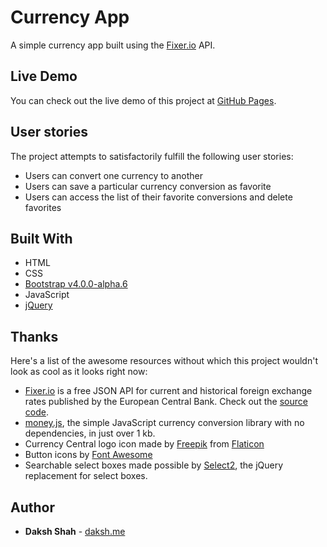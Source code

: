 # Currency App

A simple currency app built using the [Fixer.io](http://fixer.io/) API.

## Live Demo

You can check out the live demo of this project at [GitHub Pages](https://dakshshah96.github.io/currency-app/).

## User stories

The project attempts to satisfactorily fulfill the following user stories:

* Users can convert one currency to another
* Users can save a particular currency conversion as favorite
* Users can access the list of their favorite conversions and delete favorites

## Built With

* HTML
* CSS
* [Bootstrap v4.0.0-alpha.6](https://v4-alpha.getbootstrap.com/)
* JavaScript
* [jQuery](http://jquery.com/)

## Thanks

Here's a list of the awesome resources without which this project wouldn't look as cool as it looks right now:

* [Fixer.io](http://fixer.io/) is a free JSON API for current and historical foreign exchange rates published by the European Central Bank. Check out the [source code](https://github.com/hakanensari/fixer-io).
* [money.js](http://openexchangerates.github.io/money.js/), the simple JavaScript currency conversion library with no dependencies, in just over 1 kb.
* Currency Central logo icon made by [Freepik](http://www.freepik.com/) from [Flaticon](http://www.flaticon.com/)
* Button icons by [Font Awesome](http://fontawesome.io/)
* Searchable select boxes made possible by [Select2](https://select2.github.io/), the jQuery replacement for select boxes.

## Author

* **Daksh Shah** - [daksh.me](https://daksh.me)